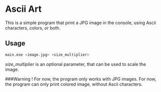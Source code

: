 # Ascii Art

This is a simple program that print a JPG image in the console, using Ascii characters, colors, or both.

## Usage

```bash
main.exe <image.jpg> <size_multiplier>  
```

_size_multiplier_ is an optional parameter, that can be used to scale the image.

###Warning !
    For now, the program only works with JPG images.
    For now, the program can only print colored image, without Ascii characters.